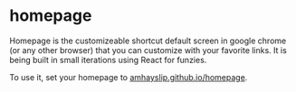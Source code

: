 # homepage

Homepage is the customizeable shortcut default screen in google chrome (or any other browser) that you can customize with your favorite links. It is being built in small iterations using React for funzies.

To use it, set your homepage to [amhayslip.github.io/homepage](https://amhayslip.github.io/homepage).

